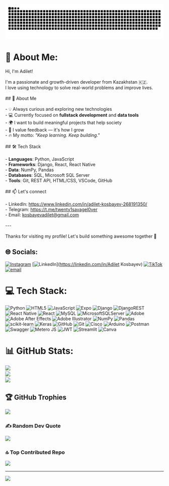 ![snake gif](https://github.com/6igsm0ke/6igsm0ke/blob/output/github-snake-dark.svg)

# 💫 About Me:
Hi, I'm Adilet!<br><br>I'm a passionate and growth-driven developer from Kazakhstan 🇰🇿.  <br>I love using technology to solve real-world problems and improve lives.<br><br>## 🚀 About Me<br><br>- 💡 Always curious and exploring new technologies  <br>- 💻 Currently focused on **fullstack development** and **data tools**  <br>- 🌍 I want to build meaningful projects that help society  <br>- 💬 I value feedback — it's how I grow  <br>- 🔥 My motto: *"Keep learning. Keep building."*<br><br>## 🛠️ Tech Stack<br><br>- **Languages**: Python, JavaScript  <br>- **Frameworks**: Django, React, React Native  <br>- **Data**: NumPy, Pandas  <br>- **Databases**: SQL, Microsoft SQL Server  <br>- **Tools**: Git, REST API, HTML/CSS, VSCode, GitHub<br><br>## 📫 Let's connect<br><br>- LinkedIn: https://www.linkedin.com/in/adilet-kosbayev-268191350/ <br>- Telegram: https://t.me/twenty1savagel0ver <br>- Email: kosbayevadilet@gmail.com  <br><br>---<br><br>Thanks for visiting my profile! Let's build something awesome together 🚀


## 🌐 Socials:
[![Instagram](https://img.shields.io/badge/Instagram-%23E4405F.svg?logo=Instagram&logoColor=white)](https://instagram.com/6igsm0e) [![LinkedIn](https://img.shields.io/badge/LinkedIn-%230077B5.svg?logo=linkedin&logoColor=white)](https://linkedin.com/in/Adilet Kosbayev) [![TikTok](https://img.shields.io/badge/TikTok-%23000000.svg?logo=TikTok&logoColor=white)](https://tiktok.com/@6igsm0ke) [![email](https://img.shields.io/badge/Email-D14836?logo=gmail&logoColor=white)](mailto:kosbayevadilet@gmail.com) 

# 💻 Tech Stack:
![Python](https://img.shields.io/badge/python-3670A0?style=flat&logo=python&logoColor=ffdd54) ![HTML5](https://img.shields.io/badge/html5-%23E34F26.svg?style=flat&logo=html5&logoColor=white) ![JavaScript](https://img.shields.io/badge/javascript-%23323330.svg?style=flat&logo=javascript&logoColor=%23F7DF1E) ![Expo](https://img.shields.io/badge/expo-1C1E24?style=flat&logo=expo&logoColor=#D04A37) ![Django](https://img.shields.io/badge/django-%23092E20.svg?style=flat&logo=django&logoColor=white) ![DjangoREST](https://img.shields.io/badge/DJANGO-REST-ff1709?style=flat&logo=django&logoColor=white&color=ff1709&labelColor=gray) ![React Native](https://img.shields.io/badge/react_native-%2320232a.svg?style=flat&logo=react&logoColor=%2361DAFB) ![React](https://img.shields.io/badge/react-%2320232a.svg?style=flat&logo=react&logoColor=%2361DAFB) ![MySQL](https://img.shields.io/badge/mysql-4479A1.svg?style=flat&logo=mysql&logoColor=white) ![MicrosoftSQLServer](https://img.shields.io/badge/Microsoft%20SQL%20Server-CC2927?style=flat&logo=microsoft%20sql%20server&logoColor=white) ![Adobe](https://img.shields.io/badge/adobe-%23FF0000.svg?style=flat&logo=adobe&logoColor=white) ![Adobe After Effects](https://img.shields.io/badge/Adobe%20After%20Effects-9999FF.svg?style=flat&logo=Adobe%20After%20Effects&logoColor=white) ![Adobe Illustrator](https://img.shields.io/badge/adobe%20illustrator-%23FF9A00.svg?style=flat&logo=adobe%20illustrator&logoColor=white) ![NumPy](https://img.shields.io/badge/numpy-%23013243.svg?style=flat&logo=numpy&logoColor=white) ![Pandas](https://img.shields.io/badge/pandas-%23150458.svg?style=flat&logo=pandas&logoColor=white) ![scikit-learn](https://img.shields.io/badge/scikit--learn-%23F7931E.svg?style=flat&logo=scikit-learn&logoColor=white) ![Keras](https://img.shields.io/badge/Keras-%23D00000.svg?style=flat&logo=Keras&logoColor=white) ![GitHub](https://img.shields.io/badge/github-%23121011.svg?style=flat&logo=github&logoColor=white) ![Git](https://img.shields.io/badge/git-%23F05033.svg?style=flat&logo=git&logoColor=white) ![Cisco](https://img.shields.io/badge/cisco-%23049fd9.svg?style=flat&logo=cisco&logoColor=black) ![Arduino](https://img.shields.io/badge/-Arduino-00979D?style=flat&logo=Arduino&logoColor=white) ![Postman](https://img.shields.io/badge/Postman-FF6C37?style=flat&logo=postman&logoColor=white) ![Swagger](https://img.shields.io/badge/-Swagger-%23Clojure?style=flat&logo=swagger&logoColor=white) ![Metero JS](https://img.shields.io/badge/meteorjs-%23d74c4c.svg?style=flat&logo=meteor&logoColor=white) ![JWT](https://img.shields.io/badge/JWT-black?style=flat&logo=JSON%20web%20tokens) ![Streamlit](https://img.shields.io/badge/Streamlit-%23FE4B4B.svg?style=flat&logo=streamlit&logoColor=white) ![Canva](https://img.shields.io/badge/Canva-%2300C4CC.svg?style=flat&logo=Canva&logoColor=white)
# 📊 GitHub Stats:
![](https://github-readme-stats.vercel.app/api?username=6igsm0ke&theme=dark&hide_border=false&include_all_commits=false&count_private=false)<br/>
![](https://nirzak-streak-stats.vercel.app/?user=6igsm0ke&theme=dark&hide_border=false)<br/>
![](https://github-readme-stats.vercel.app/api/top-langs/?username=6igsm0ke&theme=dark&hide_border=false&include_all_commits=false&count_private=false&layout=compact)

## 🏆 GitHub Trophies
![](https://github-profile-trophy.vercel.app/?username=6igsm0ke&theme=radical&no-frame=false&no-bg=false&margin-w=4)

### ✍️ Random Dev Quote
![](https://quotes-github-readme.vercel.app/api?type=horizontal&theme=radical)

### 🔝 Top Contributed Repo
![](https://github-contributor-stats.vercel.app/api?username=6igsm0ke&limit=5&theme=dark&combine_all_yearly_contributions=true)

---
[![](https://visitcount.itsvg.in/api?id=6igsm0ke&icon=0&color=0)](https://visitcount.itsvg.in)

<!-- Proudly created with GPRM ( https://gprm.itsvg.in ) -->
